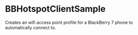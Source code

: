 BBHotspotClientSample
=====================

Creates an wifi access point profile for a BlackBerry 7 phone to automatically connect to.